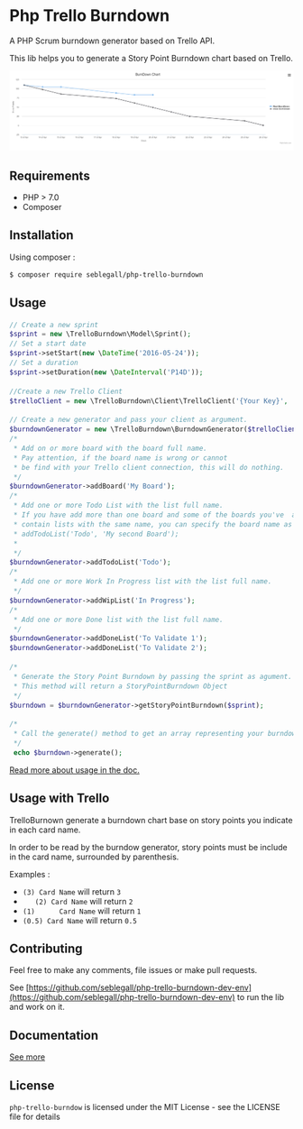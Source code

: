 # Php Trello Burndown
A PHP Scrum burndown generator based on Trello API.

This lib helps you to generate a Story Point Burndown chart based on Trello.

![Burndown](./doc/screenshot.png)

## Requirements
* PHP > 7.0
* Composer

## Installation

Using composer :
```sh
$ composer require seblegall/php-trello-burndown
```

## Usage
```PHP
// Create a new sprint
$sprint = new \TrelloBurndown\Model\Sprint();
// Set a start date
$sprint->setStart(new \DateTime('2016-05-24'));
// Set a duration
$sprint->setDuration(new \DateInterval('P14D'));

//Create a new Trello Client
$trelloClient = new \TrelloBurndown\Client\TrelloClient('{Your Key}', '{Your Token');

// Create a new generator and pass your client as argument.
$burndownGenerator = new \TrelloBurndown\BurndownGenerator($trelloClient);
/*
 * Add on or more board with the board full name.
 * Pay attention, if the board name is wrong or cannot
 * be find with your Trello client connection, this will do nothing.
 */
$burndownGenerator->addBoard('My Board');
/*
 * Add one or more Todo List with the list full name.
 * If you have add more than one board and some of the boards you've  add
 * contain lists with the same name, you can specify the board name as second parameter.
 * addTodoList('Todo', 'My second Board');
 *
 */
$burndownGenerator->addTodoList('Todo');
/*
 * Add one or more Work In Progress list with the list full name.
 */
$burndownGenerator->addWipList('In Progress');
/*
 * Add one or more Done list with the list full name.
 */
$burndownGenerator->addDoneList('To Validate 1');
$burndownGenerator->addDoneList('To Validate 2');

/*
 * Generate the Story Point Burndown by passing the sprint as agument.
 * This method will return a StoryPointBurndown Object
 */
$burndown = $burndownGenerator->getStoryPointBurndown($sprint);

/*
 * Call the generate() method to get an array representing your burndown
 */
 echo $burndown->generate();
```

[Read more about usage in the doc.](./doc/index.md)

## Usage with Trello
TrelloBurnown generate a burndown chart base on story points you indicate in each card name.

In order to be read by the burndow generator, story points must be include in the card name, surrounded by parenthesis.

Examples :

* `(3) Card Name` will return `3`
* `   (2) Card Name` will return `2`
* `(1)      Card Name` will return `1`
* `(0.5) Card Name` will return `0.5`


## Contributing
Feel free to make any comments, file issues or make pull requests.

See [https://github.com/seblegall/php-trello-burndown-dev-env](https://github.com/seblegall/php-trello-burndown-dev-env) to run the lib and work on it.

## Documentation
[See more](./doc/index.md)

## License
`php-trello-burndow` is licensed under the MIT License - see the LICENSE file for details

